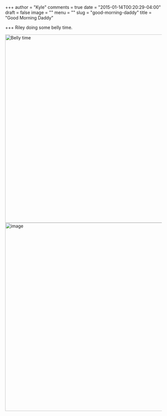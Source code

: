 +++
author = "Kyle"
comments = true
date = "2015-01-14T00:20:29-04:00"
draft = false
image = ""
menu = ""
slug = "good-morning-daddy"
title = "Good Morning Daddy"

+++
Riley doing some belly time.
<!--more-->
<a href="https://kylethornton.smugmug.com/Family/Riley-Marie/20150101-to-20150112/i-hWWwQ7M/A">
	<img class="aligncenter wp-image-42 size-large" src="https://photos.smugmug.com/Family/Riley-Marie/20150101-to-20150112/i-hWWwQ7M/0/2877x2158/image1-2877x2158.jpg" alt="Belly time" width="604"/>
</a>

<a href="https://kylethornton.smugmug.com/Family/Riley-Marie/20150101-to-20150112/i-C4HQvPD/A">
	<img class="aligncenter wp-image-44 size-large" src="https://photos.smugmug.com/Family/Riley-Marie/20150101-to-20150112/i-C4HQvPD/0/2877x2158/image2-2877x2158.jpg" alt="image" width="604" />
</a>